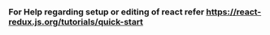 ### For Help regarding setup or editing of react refer https://react-redux.js.org/tutorials/quick-start